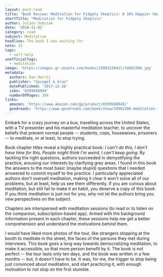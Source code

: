 ```yaml
---
layout: post-read
title: "Book Review: Meditation for Fidgety Skeptics: A 10% Happier How-To Book"
shortTitle: "Meditation for Fidgety Skeptics"
author: Julien Sobczak
date: '2018-11-01'
category: read
subject: Meditation
headline: The book I was waiting for
note: 15
tags:
  - self-help
unofficialTags:
  - meditation
image: 'https://images.gr-assets.com/books/1509153842l/34962306.jpg'
metadata:
  authors: Dan Harris
  publisher: "Spiegel & Grau"
  datePublished: '2017-12-26'
  isbn: '0399588949'
  numberOfPages: 304
links:
  amazon: 'https://www.amazon.com/gp/product/0399588949/'
  goodreads: 'https://www.goodreads.com/book/show/34962306-meditation-for-fidgety-skeptics'
---
```


Embark for a crazy journey on a bus, travelling across the United States, with a TV presenter and his masterful meditation teacher, to uncover the beliefs that prevent normal people -- students, cops, housewives, prisoners -- to meditate, or at least, to stop trying.

Book chapter titles reveal a highly practical book: *I can't do this, I don't have time for this, People might think I'm weird, I can't keep going*. By tackling the right questions, authors succeeded in demystifying the practice, arousing our interests by clarifying grey areas. I found in this book the answers to the most basic (maybe stupid) questions that I needed answered to commit myself to the practice. I particularly appreciated authors don't oversell meditation, making it clear it won't solve all of our problems, but at least, help us see them differently. If you are curious about meditation, but still fail to make it an habit, you deserve a copy of this book. If you think meditation is just not for you, why not let the authors bring you new perspectives on the subject.

Chapters are interspersed with meditation sessions (to read or to listen on the companion, subscription-based app). Armed with the background information present in each chapter, these sessions help me get a better comprehension and understand the motivations behind them.

I would have liked more photos of the tour, like strangers stopping at the booth to meditate in the street, the faces of the persons they met during interviews. This book goes a long way towards democratizing meditation, to make it accessible, so that more person benefit by it. The book is not perfect -- the tour lasts only ten days, and the book was written in a few months -- but, it doesn't have to be. It was, for me, the trigger to stop being just convinced about meditation, and start practicing it, with enough motivation to not stop on the first stumble.
